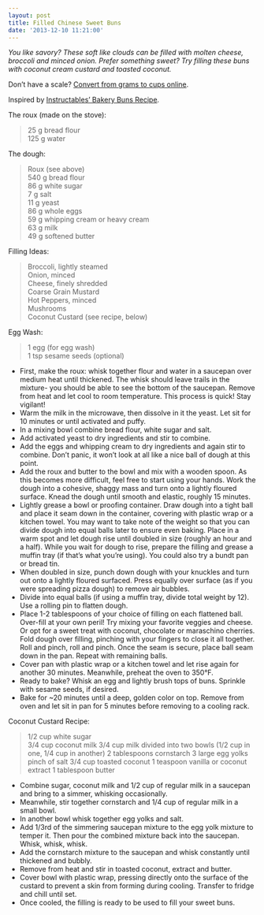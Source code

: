 ```yaml
---
layout: post
title: Filled Chinese Sweet Buns
date: '2013-12-10 11:21:00'
---
```


*You like savory? These soft like clouds can be filled with molten cheese, broccoli and minced onion. Prefer something sweet? Try filling these buns with coconut cream custard and toasted coconut.*

Don’t have a scale? [Convert from grams to cups online](http://www.traditionaloven.com/tutorials/conversion.html). 

Inspired by [Instructables’ Bakery Buns Recipe](http://www.instructables.com/id/Suuper-Soft-and-Moist-Chinese-Bakery-Buns/?ALLSTEPS).

The roux (made on the stove):

> 25 g bread flour     
> 125 g water    

The dough:

> Roux (see above)    
> 540 g bread flour    
> 86 g white sugar    
> 7 g salt    
> 11 g yeast    
> 86 g whole eggs   
> 59 g whipping cream or heavy cream   
> 63 g milk    
> 49 g softened butter    

Filling Ideas:

> Broccoli, lightly steamed      
> Onion, minced    
> Cheese, finely shredded    
> Coarse Grain Mustard    
> Hot Peppers, minced    
> Mushrooms    
> Coconut Custard (see recipe, below)    

Egg Wash:

> 1 egg (for egg wash)      
> 1 tsp sesame seeds (optional)    

* First, make the roux: whisk together flour and water in a saucepan over medium heat until thickened. The whisk should leave trails in the mixture- you should be able to see the bottom of the saucepan. Remove from heat and let cool to room temperature. This process is quick! Stay vigilant!
* Warm the milk in the microwave, then dissolve in it the yeast. Let sit for 10 minutes or until activated and puffy.
* In a mixing bowl combine bread flour, white sugar and salt.
* Add activated yeast to dry ingredients and stir to combine.
* Add the eggs and whipping cream to dry ingredients and again stir to combine. Don’t panic, it won’t look at all like a nice ball of dough at this point.
* Add the roux and butter to the bowl and mix with a wooden spoon. As this becomes more difficult, feel free to start using your hands. Work the dough into a cohesive, shaggy mass and turn onto a lightly floured surface. Knead the dough until smooth and elastic, roughly 15 minutes.
* Lightly grease a bowl or proofing container. Draw dough into a tight ball and place it seam down in the container, covering with plastic wrap or a kitchen towel. You may want to take note of the weight so that you can divide dough into equal balls later to ensure even baking. Place in a warm spot and let dough rise until doubled in size (roughly an hour and a half).
While you wait for dough to rise, prepare the filling and grease a muffin tray (if that’s what you’re using). You could also try a bundt pan or bread tin.
* When doubled in size, punch down dough with your knuckles and turn out onto a lightly floured surfaced. Press equally over surface (as if you were spreading pizza dough) to remove air bubbles.
* Divide into equal balls (if using a muffin tray, divide total weight by 12). Use a rolling pin to flatten dough.
* Place 1-2 tablespoons of your choice of filling on each flattened ball. Over-fill at your own peril! Try mixing your favorite veggies and cheese. Or opt for a sweet treat with coconut, chocolate or maraschino cherries.
Fold dough over filling, pinching with your fingers to close it all together. Roll and pinch, roll and pinch. Once the seam is secure, place ball seam down in the pan. Repeat with remaining balls.
* Cover pan with plastic wrap or a kitchen towel and let rise again for another 30 minutes. Meanwhile, preheat the oven to 350°F.
* Ready to bake? Whisk an egg and lightly brush tops of buns. Sprinkle with sesame seeds, if desired.
* Bake for ~20 minutes until a deep, golden color on top. Remove from oven and let sit in pan for 5 minutes before removing to a cooling rack.

Coconut Custard Recipe:

> 1/2 cup white sugar  
3/4 cup coconut milk
3/4 cup milk divided into two bowls (1/2 cup in one, 1/4 cup in another)
2 tablespoons cornstarch
3 large egg yolks
pinch of salt
3/4 cup toasted coconut
1 teaspoon vanilla or coconut extract
1 tablespoon butter

* Combine sugar, coconut milk and 1/2 cup of regular milk in a saucepan and bring to a simmer, whisking occasionally.
* Meanwhile, stir together cornstarch and 1/4 cup of regular milk in a small bowl.
* In another bowl whisk together egg yolks and salt.
* Add 1/3rd of the simmering saucepan mixture to the egg yolk mixture to temper it. Then pour the combined mixture back into the saucepan. Whisk, whisk, whisk.
* Add the cornstarch mixture to the saucepan and whisk constantly until thickened and bubbly.
* Remove from heat and stir in toasted coconut, extract and butter.
* Cover bowl with plastic wrap, pressing directly onto the surface of the custard to prevent a skin from forming during cooling. Transfer to fridge and chill until set.
* Once cooled, the filling is ready to be used to fill your sweet buns.
